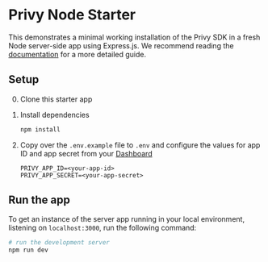# Privy Node Starter

This demonstrates a minimal working installation of the Privy SDK in a fresh Node server-side app
using Express.js.
We recommend reading the [documentation](https://docs.privy.io/basics/nodeJS/quickstart) for a more
detailed guide.

## Setup

0. Clone this starter app

1. Install dependencies

   ```sh
   npm install
   ```

2. Copy over the `.env.example` file to `.env` and configure the values for app ID and app secret
   from your [Dashboard](https://dashboard.privy.io/apps?page=settings&setting=basics)

   ```
   PRIVY_APP_ID=<your-app-id>
   PRIVY_APP_SECRET=<your-app-secret>
   ```

## Run the app

To get an instance of the server app running in your local environment, listening on
`localhost:3000`, run the following command:

```sh
# run the development server
npm run dev
```
